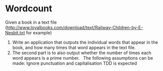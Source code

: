 # Wordcount

Given a book in a text file (http://www.loyalbooks.com/download/text/Railway-Children-by-E-Nesbit.txt for example)

1. Write an application that outputs the individual words that appear in the book, and how many times that word appears in the text file.
2. The second part is to also output whether the number of times each word appears is a prime number.
 
The following assumptions can be made:
Ignore punctuation and capitalisation
TDD is expected
